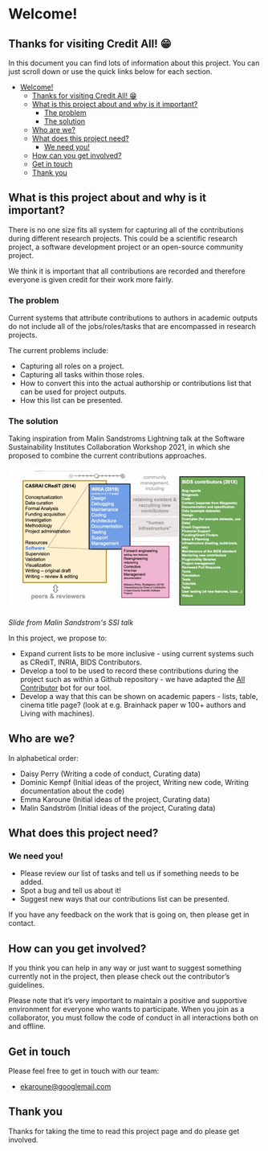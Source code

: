 # Welcome!
## Thanks for visiting Credit All! 😁

In this document you can find lots of information about this project. You can just scroll down or use the quick links below for each section.

- [Welcome!](#welcome)
  - [Thanks for visiting Credit All! 😁](#thanks-for-visiting-credit-all-)
  - [What is this project about and why is it important?](#what-is-this-project-about-and-why-is-it-important)
    - [The problem](#the-problem)
    - [The solution](#the-solution)
  - [Who are we?](#who-are-we)
  - [What does this project need?](#what-does-this-project-need)
    - [We need you!](#we-need-you)
  - [How can you get involved?](#how-can-you-get-involved)
  - [Get in touch](#get-in-touch)
  - [Thank you](#thank-you)


## What is this project about and why is it important?
There is no one size fits all system for capturing all of the contributions during different research projects. This could be a scientific research project, a software development project or an open-source community project.

We think it is important that all contributions are recorded and therefore everyone is given credit for their work more fairly.

### The problem
Current systems that attribute contributions to authors in academic outputs do not include all of the jobs/roles/tasks that are encompassed in research projects. 

The current problems include:
* Capturing all roles on a project.
* Capturing all tasks within those roles.
* How to convert this into the actual authorship or contributions list that can be used for project outputs.
* How this list can be presented.

### The solution
Taking inspiration from Malin Sandstroms Lightning talk at the Software Sustainability Institutes Collaboration Workshop 2021, in which she proposed to combine the current contributions approaches.


![Sandstrom 2021](https://github.com/dokempf/credit-all/blob/master/Sandstrom2021.jpg)

*Slide from Malin Sandstrom's SSI talk*

In this project, we propose to:
* Expand current lists to be more inclusive - using current systems such as CRediT, INRIA, BIDS Contributors.
* Develop a tool to be used to record these contributions during the project such as within a Github repository - we have adapted the [All Contributor](https://allcontributors.org/) bot for our tool.
* Develop a way that this can be shown on academic papers - lists, table, cinema title page? (look at e.g. Brainhack paper w 100+ authors and Living with machines).


## Who are we?

<!-- ALL-CONTRIBUTORS-LIST:START - Do not remove or modify this section -->
In alphabetical order:
* Daisy Perry (Writing a code of conduct, Curating data)
* Dominic Kempf (Initial ideas of the project, Writing new code, Writing documentation about the code)
* Emma Karoune (Initial ideas of the project, Curating data)
* Malin Sandström (Initial ideas of the project, Curating data)

<!-- ALL-CONTRIBUTORS-LIST:END -->

## What does this project need?

### We need you!
 * Please review our list of tasks and tell us if something needs to be added.
 * Spot a bug and tell us about it!
 * Suggest new ways that our contributions list can be presented.

If you have any feedback on the work that is going on, then please get in contact.

## How can you get involved?
If you think you can help in any way or just want to suggest something currently not in the project, then please check out the contributor’s guidelines.

Please note that it’s very important to maintain a positive and supportive environment for everyone who wants to participate. When you join as a collaborator, you must follow the code of conduct in all interactions both on and offline.

## Get in touch
Please feel free to get in touch with our team:
* ekaroune@googlemail.com


## Thank you
Thanks for taking the time to read this project page and do please get involved.
